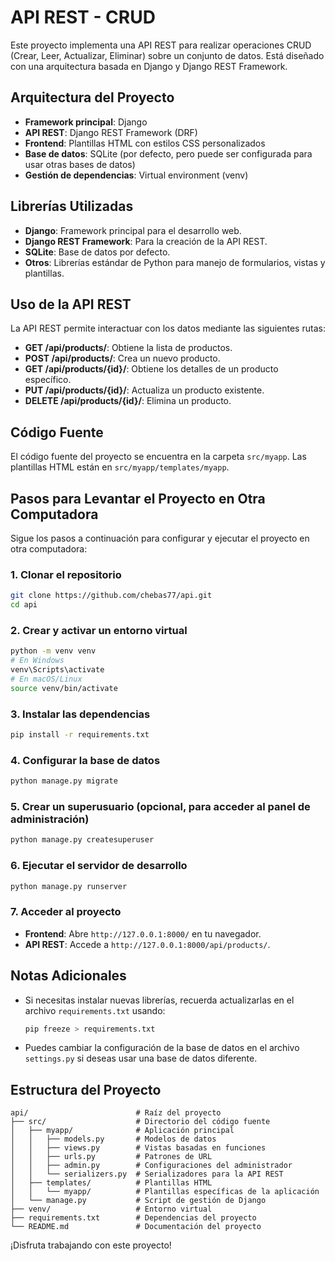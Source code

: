# API REST - CRUD

Este proyecto implementa una API REST para realizar operaciones CRUD (Crear, Leer, Actualizar, Eliminar) sobre un conjunto de datos. Está diseñado con una arquitectura basada en Django y Django REST Framework.

## Arquitectura del Proyecto

- **Framework principal**: Django
- **API REST**: Django REST Framework (DRF)
- **Frontend**: Plantillas HTML con estilos CSS personalizados
- **Base de datos**: SQLite (por defecto, pero puede ser configurada para usar otras bases de datos)
- **Gestión de dependencias**: Virtual environment (venv)

## Librerías Utilizadas

- **Django**: Framework principal para el desarrollo web.
- **Django REST Framework**: Para la creación de la API REST.
- **SQLite**: Base de datos por defecto.
- **Otros**: Librerías estándar de Python para manejo de formularios, vistas y plantillas.

## Uso de la API REST

La API REST permite interactuar con los datos mediante las siguientes rutas:

- **GET /api/products/**: Obtiene la lista de productos.
- **POST /api/products/**: Crea un nuevo producto.
- **GET /api/products/{id}/**: Obtiene los detalles de un producto específico.
- **PUT /api/products/{id}/**: Actualiza un producto existente.
- **DELETE /api/products/{id}/**: Elimina un producto.

## Código Fuente

El código fuente del proyecto se encuentra en la carpeta `src/myapp`. Las plantillas HTML están en `src/myapp/templates/myapp`.

## Pasos para Levantar el Proyecto en Otra Computadora

Sigue los pasos a continuación para configurar y ejecutar el proyecto en otra computadora:

### 1. Clonar el repositorio
```bash
git clone https://github.com/chebas77/api.git
cd api
```

### 2. Crear y activar un entorno virtual
```bash
python -m venv venv
# En Windows
venv\Scripts\activate
# En macOS/Linux
source venv/bin/activate
```

### 3. Instalar las dependencias
```bash
pip install -r requirements.txt
```

### 4. Configurar la base de datos
```bash
python manage.py migrate
```

### 5. Crear un superusuario (opcional, para acceder al panel de administración)
```bash
python manage.py createsuperuser
```

### 6. Ejecutar el servidor de desarrollo
```bash
python manage.py runserver
```

### 7. Acceder al proyecto
- **Frontend**: Abre `http://127.0.0.1:8000/` en tu navegador.
- **API REST**: Accede a `http://127.0.0.1:8000/api/products/`.

## Notas Adicionales

- Si necesitas instalar nuevas librerías, recuerda actualizarlas en el archivo `requirements.txt` usando:
  ```bash
  pip freeze > requirements.txt
  ```
- Puedes cambiar la configuración de la base de datos en el archivo `settings.py` si deseas usar una base de datos diferente.

## Estructura del Proyecto

```plaintext
api/                        # Raíz del proyecto
├── src/                    # Directorio del código fuente
│   ├── myapp/              # Aplicación principal
│   │   ├── models.py       # Modelos de datos
│   │   ├── views.py        # Vistas basadas en funciones
│   │   ├── urls.py         # Patrones de URL
│   │   ├── admin.py        # Configuraciones del administrador
│   │   └── serializers.py  # Serializadores para la API REST
│   ├── templates/          # Plantillas HTML
│   │   └── myapp/          # Plantillas específicas de la aplicación
│   └── manage.py           # Script de gestión de Django
├── venv/                   # Entorno virtual
├── requirements.txt        # Dependencias del proyecto
└── README.md               # Documentación del proyecto
```

¡Disfruta trabajando con este proyecto!
